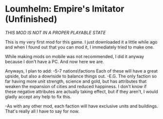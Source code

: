 # Loumhelm: Empire's Imitator (Unfinished)
*THIS MOD IS NOT IN A PROPER PLAYABLE STATE*


This is my very first mod for this game.
I just downloaded it a little while ago and when I found out that you can mod it, I immediately tried to make one.

While making mods on mobile was not recommended, I did it anyway because I don't have a PC.
And now here we are.

Anyways, I plan to add:
-5-7 nations\factions
Each of these will have a great upside, but also a downside to balance things out.
-E.G. The only faction so far having more unit strength, science and gold, but has attributes that weaken the expansion of cities and reduced happiness.
I don't know if these negative attributes are actually taking effect, but if they aren't, I would gladly accept any help to fix this.

-As with any other mod, each faction will have exclusive units and buildings.
That's really all I have to say for now.